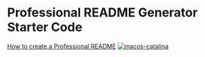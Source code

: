 # Professional README Generator Starter Code

[How to create a Professional README](./readme-guide.md)
[![macos-catalina](https://img.shields.io/badge/macos-catalina-brightgreen.svg)](https://www.apple.com/macos/catalina-preview)
